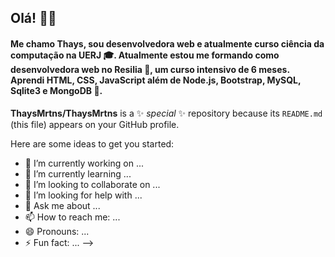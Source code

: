 ## Olá! 👋🌺
#### Me chamo Thays, sou desenvolvedora web e atualmente curso ciência da computação na UERJ 🎓. Atualmente estou me formando como desenvolvedora web no Resilia 🍋, um curso intensivo de 6 meses. Aprendi HTML, CSS, JavaScript além de Node.js, Bootstrap, MySQL, Sqlite3 e MongoDB 🐣.
**ThaysMrtns/ThaysMrtns** is a ✨ _special_ ✨ repository because its `README.md` (this file) appears on your GitHub profile.

Here are some ideas to get you started:

- 🔭 I’m currently working on ...
- 🌱 I’m currently learning ...
- 👯 I’m looking to collaborate on ...
- 🤔 I’m looking for help with ...
- 💬 Ask me about ...
- 📫 How to reach me: ...
- 😄 Pronouns: ...
- ⚡ Fun fact: ...
-->
